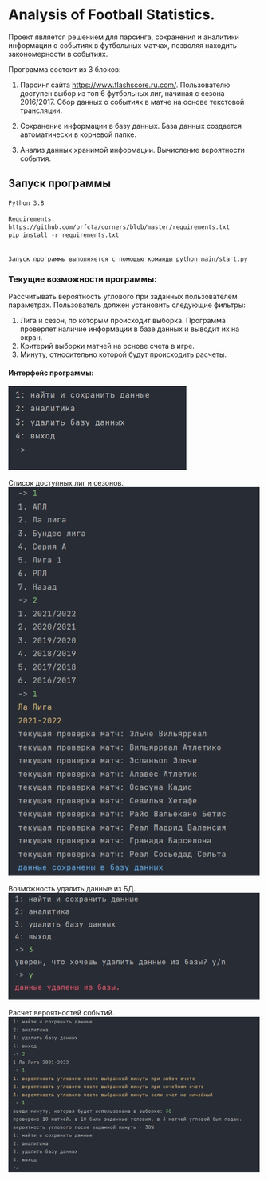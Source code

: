 # Analysis of Football Statistics.

Проект является решением для парсинга, сохранения и аналитики информации о событиях в футбольных матчах, позволяя находить закономерности в событиях.

Программа состоит из 3 блоков:
1. Парсинг сайта <https://www.flashscore.ru.com/>. Пользователю доступен выбор из топ 6 футбольных лиг, начиная с сезона 2016/2017. Сбор данных о событиях в матче на основе текстовой трансляции.

1. Сохранение информации в базу данных. База данных создается автоматически в корневой папке.
1. Анализ данных хранимой информации. Вычисление вероятности события.

## Запуск программы
    Python 3.8

    Requirements: https://github.com/prfcta/corners/blob/master/requirements.txt
    pip install -r requirements.txt


    Запуск программы выполняется с помощью команды python main/start.py

### Текущие возможности программы:
Рассчитывать вероятность углового при заданных пользователем параметрах. Пользователь должен установить следующие фильтры: 
1. Лига и сезон, по которым происходит выборка. Программа проверяет наличие информации в базе данных и выводит их на экран. 
2. Критерий выборки матчей на основе счета в игре. 
3. Минуту, относительно которой будут происходить расчеты.

#### Интерфейс программы: 
![Главное меню](https://github.com/prfcta/corners/blob/master/screenshots/mainmenu.jpg "Главное меню")

Список доступных лиг и сезонов.
![Парсинг](https://github.com/prfcta/corners/blob/master/screenshots/parsing.jpg)

Возможность удалить данные из БД.
![База данных](https://github.com/prfcta/corners/blob/master/screenshots/dbdelete.jpg)

Расчет вероятностей событий.
![Аналитика](https://github.com/prfcta/corners/blob/master/screenshots/analyzing.jpg)
